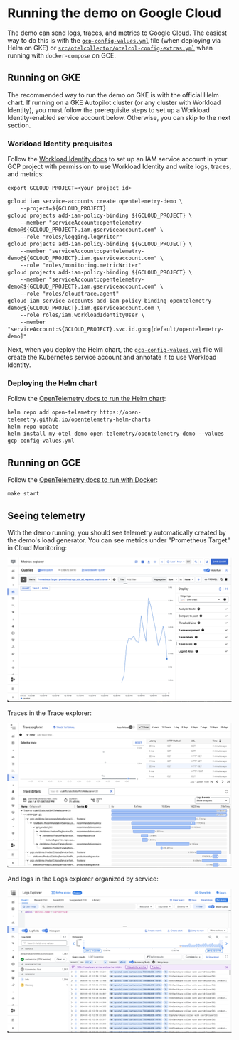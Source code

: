 # Running the demo on Google Cloud

The demo can send logs, traces, and metrics to Google Cloud. The easiest way to
do this is with the [`gcp-config-values.yml`](gcp-config-values.yml) file (when
deploying via Helm on GKE) or
[`src/otelcollector/otelcol-config-extras.yml`](src/otelcollector/otelcol-config-extras.yml)
when running with `docker-compose` on GCE.

## Running on GKE

The recommended way to run the demo on GKE is with the official Helm chart. If running on a GKE Autopilot cluster (or any cluster with Workload Identity), you must follow the prerequisite steps to set up a Workload Identity-enabled service account below. Otherwise, you can skip to the next section.

### Workload Identity prequisites

Follow the [Workload Identity docs](https://cloud.google.com/kubernetes-engine/docs/how-to/workload-identity#authenticating_to) to set up an IAM service account in your GCP project with permission to use Workload Identity and write logs, traces, and metrics:

```
export GCLOUD_PROJECT=<your project id>
```

```
gcloud iam service-accounts create opentelemetry-demo \
    --project=${GCLOUD_PROJECT}
gcloud projects add-iam-policy-binding ${GCLOUD_PROJECT} \
    --member "serviceAccount:opentelemetry-demo@${GCLOUD_PROJECT}.iam.gserviceaccount.com" \
    --role "roles/logging.logWriter"
gcloud projects add-iam-policy-binding ${GCLOUD_PROJECT} \
    --member "serviceAccount:opentelemetry-demo@${GCLOUD_PROJECT}.iam.gserviceaccount.com" \
    --role "roles/monitoring.metricWriter"
gcloud projects add-iam-policy-binding ${GCLOUD_PROJECT} \
    --member "serviceAccount:opentelemetry-demo@${GCLOUD_PROJECT}.iam.gserviceaccount.com" \
    --role "roles/cloudtrace.agent"
gcloud iam service-accounts add-iam-policy-binding opentelemetry-demo@${GCLOUD_PROJECT}.iam.gserviceaccount.com \
    --role roles/iam.workloadIdentityUser \
    --member "serviceAccount:${GCLOUD_PROJECT}.svc.id.goog[default/opentelemetry-demo]"
```

Next, when you deploy the Helm chart, the
[`gcp-config-values.yml`](gcp-config-values.yml) file will create the Kubernetes
service account and annotate it to use Workload Identity.

### Deploying the Helm chart

Follow the [OpenTelemetry docs to run the Helm chart](https://opentelemetry.io/docs/demo/kubernetes-deployment):

```
helm repo add open-telemetry https://open-telemetry.github.io/opentelemetry-helm-charts
helm repo update
helm install my-otel-demo open-telemetry/opentelemetry-demo --values gcp-config-values.yml
```

## Running on GCE

Follow the [OpenTelemetry docs to run with Docker](https://opentelemetry.io/docs/demo/docker-deployment/):

```
make start
```

## Seeing telemetry

With the demo running, you should see telemetry automatically created by the
demo's load generator. You can see metrics under "Prometheus Target" in Cloud
Monitoring:

![metrics](gcp_metrics.png)

Traces in the Trace explorer:

![traces](gcp_traces.png)

And logs in the Logs explorer organized by service:

![logs](gcp_logs.png)
